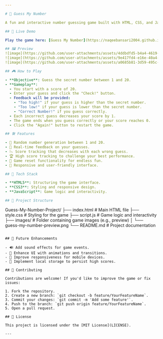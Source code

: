 ```yaml
---

# 🎯 Guess My Number

A fun and interactive number guessing game built with HTML, CSS, and JavaScript. Test your luck and logic by guessing the secret number between 1 and 20!

## 🚀 Live Demo

Play the game here: [Guess My Number](https://naqeebansari2004.github.io/Guess-My-Number-Project/)

## 🖼️ Preview
![image](https://github.com/user-attachments/assets/4ddbdfd5-b4a4-4619-827c-0334d01ac92f)
![image](https://github.com/user-attachments/assets/9e417fd4-e16e-40a4-9f54-4a7253d96a97)
![image](https://github.com/user-attachments/assets/a0685b81-3d59-495c-9f46-0e1a3e987e8e)

## 🎮 How to Play

- **Objective**: Guess the secret number between 1 and 20.
- **Gameplay**:
  - You start with a score of 20.
  - Enter your guess and click the "Check!" button.
  - Feedback will be provided:
    - "Too high!" if your guess is higher than the secret number.
    - "Too low!" if your guess is lower than the secret number.
    - "Correct Number!" if you guess correctly.
  - Each incorrect guess decreases your score by 1.
  - The game ends when you guess correctly or your score reaches 0.
  - Click the "Again!" button to restart the game.

## 🛠️ Features

- 🔢 Random number generation between 1 and 20.
- 🧠 Real-time feedback on your guesses.
- 📉 Score tracking that decreases with each wrong guess.
- 🏆 High score tracking to challenge your best performance.
- 🔄 Game reset functionality for endless fun.
- 🎨 Responsive and user-friendly interface.

## 🧱 Tech Stack

- **HTML5**: Structuring the game interface.
- **CSS3**: Styling and responsive design.
- **JavaScript**: Game logic and interactivity.

## 📁 Project Structure

```
Guess-My-Number-Project/
├── index.html        # Main HTML file
├── style.css         # Styling for the game
├── script.js         # Game logic and interactivity
├── images/           # Folder containing game images (e.g., preview)
│   └── guess-my-number-preview.png
└── README.md         # Project documentation
```

## 🚧 Future Enhancements

- 🔊 Add sound effects for game events.
- 🌈 Enhance UI with animations and transitions.
- 📱 Improve responsiveness for mobile devices.
- 💾 Implement local storage to persist high scores.

## 🤝 Contributing

Contributions are welcome! If you'd like to improve the game or fix issues:

1. Fork the repository.
2. Create a new branch: `git checkout -b feature/YourFeatureName`.
3. Commit your changes: `git commit -m 'Add some feature'`.
4. Push to the branch: `git push origin feature/YourFeatureName`.
5. Open a pull request.

## 📄 License

This project is licensed under the [MIT License](LICENSE).

---
```

